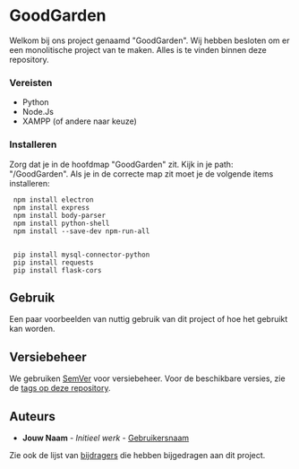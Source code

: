 # GoodGarden

Welkom bij ons project genaamd "GoodGarden". Wij hebben besloten om er een monolitische project van te maken. Alles is te vinden binnen deze repository.

### Vereisten

 * Python
 * Node.Js
 * XAMPP (of andere naar keuze)

### Installeren

Zorg dat je in de hoofdmap "GoodGarden" zit. Kijk in je path: "/GoodGarden". Als je in de correcte map zit moet je de volgende items installeren:

     npm install electron
     npm install express
     npm install body-parser
     npm install python-shell
     npm install --save-dev npm-run-all

     
     pip install mysql-connector-python
     pip install requests
     pip install flask-cors


## Gebruik

Een paar voorbeelden van nuttig gebruik van dit project of hoe het gebruikt kan worden.

## Versiebeheer

We gebruiken [SemVer](http://semver.org/) voor versiebeheer. Voor de beschikbare versies, zie de [tags op deze repository](https://example.com/tags).

## Auteurs

* **Jouw Naam** - *Initieel werk* - [Gebruikersnaam](https://example.com/)

Zie ook de lijst van [bijdragers](https://example.com/contributors) die hebben bijgedragen aan dit project.

